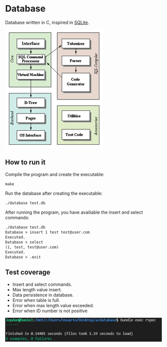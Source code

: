 # Database

Database written in C, inspired in [SQLite](https://www.sqlite.org/index.html).

![](images/SQLite.png)

## How to run it

Compile the program and create the executable:
```
make
```
Run the database after creating the executable:
```
./database test.db
```
After running the program, you have availiable the insert and select commands:
```
./database test.db
Database > insert 1 test test@user.com
Executed.
Database > select
(1, test, test@user.com)
Executed.
Database > .exit
```

## Test coverage

* Insert and select commands.
* Max length value insert.
* Data persistence in database.
* Error when table is full.
* Error when max length value exceeded.
* Error when ID number is not positive

![](images/tests.png)
